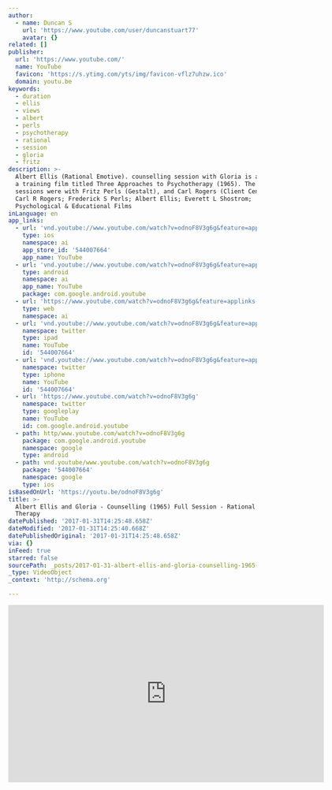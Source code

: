 ```yaml
---
author:
  - name: Duncan S
    url: 'https://www.youtube.com/user/duncanstuart77'
    avatar: {}
related: []
publisher:
  url: 'https://www.youtube.com/'
  name: YouTube
  favicon: 'https://s.ytimg.com/yts/img/favicon-vflz7uhzw.ico'
  domain: youtu.be
keywords:
  - duration
  - ellis
  - views
  - albert
  - perls
  - psychotherapy
  - rational
  - session
  - gloria
  - fritz
description: >-
  Albert Ellis (Rational Emotive). counselling session with Gloria is a third of
  a training film titled Three Approaches to Psychotherapy (1965). The other two
  sessions were with Fritz Perls (Gestalt), and Carl Rogers (Client Centred)
  Carl R Rogers; Frederick S Perls; Albert Ellis; Everett L Shostrom;
  Psychological & Educational Films
inLanguage: en
app_links:
  - url: 'vnd.youtube://www.youtube.com/watch?v=odnoF8V3g6g&feature=applinks'
    type: ios
    namespace: ai
    app_store_id: '544007664'
    app_name: YouTube
  - url: 'vnd.youtube://www.youtube.com/watch?v=odnoF8V3g6g&feature=applinks'
    type: android
    namespace: ai
    app_name: YouTube
    package: com.google.android.youtube
  - url: 'https://www.youtube.com/watch?v=odnoF8V3g6g&feature=applinks'
    type: web
    namespace: ai
  - url: 'vnd.youtube://www.youtube.com/watch?v=odnoF8V3g6g&feature=applinks'
    namespace: twitter
    type: ipad
    name: YouTube
    id: '544007664'
  - url: 'vnd.youtube://www.youtube.com/watch?v=odnoF8V3g6g&feature=applinks'
    namespace: twitter
    type: iphone
    name: YouTube
    id: '544007664'
  - url: 'https://www.youtube.com/watch?v=odnoF8V3g6g'
    namespace: twitter
    type: googleplay
    name: YouTube
    id: com.google.android.youtube
  - path: http/www.youtube.com/watch?v=odnoF8V3g6g
    package: com.google.android.youtube
    namespace: google
    type: android
  - path: vnd.youtube/www.youtube.com/watch?v=odnoF8V3g6g
    package: '544007664'
    namespace: google
    type: ios
isBasedOnUrl: 'https://youtu.be/odnoF8V3g6g'
title: >-
  Albert Ellis and Gloria - Counselling (1965) Full Session - Rational Emotive
  Therapy
datePublished: '2017-01-31T14:25:48.658Z'
dateModified: '2017-01-31T14:25:40.668Z'
datePublishedOriginal: '2017-01-31T14:25:48.658Z'
via: {}
inFeed: true
starred: false
sourcePath: _posts/2017-01-31-albert-ellis-and-gloria-counselling-1965-full-session-.md
_type: VideoObject
_context: 'http://schema.org'

---
```

<iframe src="https://cdn.embedly.com/widgets/media.html?src=https%3A%2F%2Fwww.youtube.com%2Fembed%2FodnoF8V3g6g%3Ffeature%3Doembed&amp;url=http%3A%2F%2Fwww.youtube.com%2Fwatch%3Fv%3DodnoF8V3g6g&amp;image=https%3A%2F%2Fi.ytimg.com%2Fvi%2FodnoF8V3g6g%2Fhqdefault.jpg&amp;key=b7d04c9b404c499eba89ee7072e1c4f7&amp;type=text%2Fhtml&amp;schema=youtube" width="640" height="360" scrolling="no" frameborder="0" allowfullscreen="" style=""></iframe>